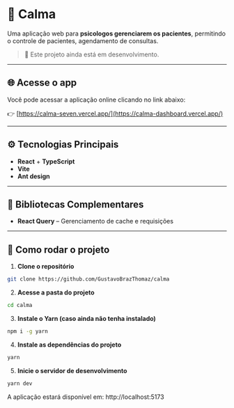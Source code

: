 # 🍵 Calma

Uma aplicação web para **psicologos gerenciarem os pacientes**, permitindo o controle de pacientes, agendamento de consultas.

> 🚧 Este projeto ainda está em desenvolvimento.

---

## 🌐 Acesse o app

Você pode acessar a aplicação online clicando no link abaixo:

👉 [https://calma-seven.vercel.app/](https://calma-dashboard.vercel.app/)

---

## ⚙️ Tecnologias Principais

- **React** + **TypeScript**
- **Vite**
- **Ant design**

---

## 🔌 Bibliotecas Complementares

- **React Query** – Gerenciamento de cache e requisições

---

## 🚀 Como rodar o projeto

1. **Clone o repositório**

```bash
git clone https://github.com/GustavoBrazThomaz/calma
```

2. **Acesse a pasta do projeto**

```bash
cd calma
```

3. **Instale o Yarn (caso ainda não tenha instalado)**

```bash
npm i -g yarn
```

4. **Instale as dependências do projeto**

```bash
yarn
```

5. **Inicie o servidor de desenvolvimento**

```bash
yarn dev
```

A aplicação estará disponível em: http://localhost:5173
